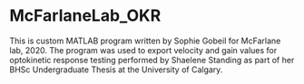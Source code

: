 # McFarlaneLab_OKR

This is custom MATLAB program written by Sophie Gobeil for McFarlane lab, 2020. The program was used to export velocity and gain values for optokinetic response testing performed by Shaelene Standing as part of her BHSc Undergraduate Thesis at the University of Calgary. 
